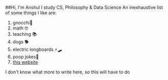 ##Hi, I'm Anshul
I study CS, Philosophy & Data Science
An inexhaustive list of some things I like are: 
1. gnocchi🥔
2. math 🤓
3. teaching 📚
4. dogs 🐕
5. electric longboards ⚡🛹
6. poop jokes💩
7. [this website](https://www.youtube.com/watch?v=oHg5SJYRHA0)

I don't know what more to write here, so this will have to do

<!--
**anshultripathi2699/anshultripathi2699** is a ✨ _special_ ✨ repository because its `README.md` (this file) appears on your GitHub profile.

Here are some ideas to get you started:

- 🔭 I’m currently working on ...
- 🌱 I’m currently learning ...
- 👯 I’m looking to collaborate on ...
- 🤔 I’m looking for help with ...
- 💬 Ask me about ...
- 📫 How to reach me: ...
- 😄 Pronouns: ...
- ⚡ Fun fact: ...
-->
